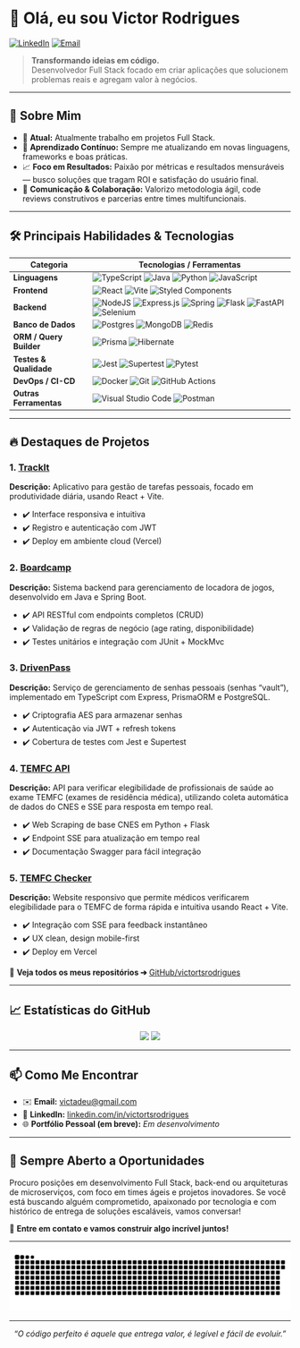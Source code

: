 # 👋 Olá, eu sou Victor Rodrigues

[![LinkedIn](https://img.shields.io/badge/-LinkedIn-0A66C2?style=flat-square&logo=linkedin&logoColor=white&link=https://www.linkedin.com/in/victortsrodrigues/)](https://www.linkedin.com/in/victortsrodrigues/) [![Email](https://img.shields.io/badge/-victadeu@gmail.com-D14836?style=flat-square&logo=Gmail&logoColor=white&link=mailto:victadeu@gmail.com)](mailto:victadeu@gmail.com)

> **Transformando ideias em código.**  
> Desenvolvedor Full Stack focado em criar aplicações que solucionem problemas reais e agregam valor à negócios.

---

## 🚀 Sobre Mim

- 🔭 **Atual:** Atualmente trabalho em projetos Full Stack.
- 🌱 **Aprendizado Contínuo:** Sempre me atualizando em novas linguagens, frameworks e boas práticas.
- 📈 **Foco em Resultados:** Paixão por métricas e resultados mensuráveis — busco soluções que tragam ROI e satisfação do usuário final.
- 🤝 **Comunicação & Colaboração:** Valorizo metodologia ágil, code reviews construtivos e parcerias entre times multifuncionais.

---

## 🛠️ Principais Habilidades & Tecnologias

| Categoria             | Tecnologias / Ferramentas                                     |
|-----------------------|--------------------------------------------------------------|
| **Linguagens**        | ![TypeScript](https://img.shields.io/badge/typescript-%23007ACC.svg?style=for-the-badge&logo=typescript&logoColor=white) ![Java](https://img.shields.io/badge/java-%23ED8B00.svg?style=for-the-badge&logo=openjdk&logoColor=white) ![Python](https://img.shields.io/badge/python-3670A0?style=for-the-badge&logo=python&logoColor=ffdd54) ![JavaScript](https://img.shields.io/badge/javascript-%23323330.svg?style=for-the-badge&logo=javascript&logoColor=%23F7DF1E) |
| **Frontend**          | ![React](https://img.shields.io/badge/react-%2320232a.svg?style=for-the-badge&logo=react&logoColor=%2361DAFB) ![Vite](https://img.shields.io/badge/vite-%23646CFF.svg?style=for-the-badge&logo=vite&logoColor=white) ![Styled Components](https://img.shields.io/badge/styled--components-DB7093?style=for-the-badge&logo=styled-components&logoColor=white) |
| **Backend**           | ![NodeJS](https://img.shields.io/badge/node.js-6DA55F?style=for-the-badge&logo=node.js&logoColor=white) ![Express.js](https://img.shields.io/badge/express.js-%23404d59.svg?style=for-the-badge&logo=express&logoColor=%2361DAFB) ![Spring](https://img.shields.io/badge/spring-%236DB33F.svg?style=for-the-badge&logo=spring&logoColor=white) ![Flask](https://img.shields.io/badge/flask-%23000.svg?style=for-the-badge&logo=flask&logoColor=white) ![FastAPI](https://img.shields.io/badge/FastAPI-005571?style=for-the-badge&logo=fastapi) ![Selenium](https://img.shields.io/badge/-selenium-%43B02A?style=for-the-badge&logo=selenium&logoColor=white) |
| **Banco de Dados**    | ![Postgres](https://img.shields.io/badge/postgres-%23316192.svg?style=for-the-badge&logo=postgresql&logoColor=white) ![MongoDB](https://img.shields.io/badge/MongoDB-%234ea94b.svg?style=for-the-badge&logo=mongodb&logoColor=white) ![Redis](https://img.shields.io/badge/redis-%23DD0031.svg?style=for-the-badge&logo=redis&logoColor=white) |
| **ORM / Query Builder** | ![Prisma](https://img.shields.io/badge/Prisma-3982CE?style=for-the-badge&logo=Prisma&logoColor=white) ![Hibernate](https://img.shields.io/badge/Hibernate-59666C?style=for-the-badge&logo=Hibernate&logoColor=white) |
| **Testes & Qualidade**| ![Jest](https://img.shields.io/badge/-jest-%23C21325?style=for-the-badge&logo=jest&logoColor=white) ![Supertest](https://img.shields.io/badge/-Supertest-6A53A1?style=for-the-badge&logo=supertest&logoColor=white) ![Pytest](https://img.shields.io/badge/pytest-%23ffffff.svg?style=for-the-badge&logo=pytest&logoColor=2f9fe3) |
| **DevOps / CI-CD**    | ![Docker](https://img.shields.io/badge/docker-%230db7ed.svg?style=for-the-badge&logo=docker&logoColor=white) ![Git](https://img.shields.io/badge/git-%23F05033.svg?style=for-the-badge&logo=git&logoColor=white) ![GitHub Actions](https://img.shields.io/badge/github%20actions-%232671E5.svg?style=for-the-badge&logo=githubactions&logoColor=white) |
| **Outras Ferramentas**| ![Visual Studio Code](https://img.shields.io/badge/Visual%20Studio%20Code-0078d7.svg?style=for-the-badge&logo=visual-studio-code&logoColor=white) ![Postman](https://img.shields.io/badge/Postman-FF6C37?style=for-the-badge&logo=postman&logoColor=white) |

---

## 🔥 Destaques de Projetos

### 1. [TrackIt](https://github.com/victortsrodrigues/TrackIt)  
**Descrição:** Aplicativo para gestão de tarefas pessoais, focado em produtividade diária, usando React + Vite.  
- ✔️ Interface responsiva e intuitiva  
- ✔️ Registro e autenticação com JWT  
- ✔️ Deploy em ambiente cloud (Vercel)

### 2. [Boardcamp](https://github.com/victortsrodrigues/boardcamp-java)  
**Descrição:** Sistema backend para gerenciamento de locadora de jogos, desenvolvido em Java e Spring Boot.  
- ✔️ API RESTful com endpoints completos (CRUD)  
- ✔️ Validação de regras de negócio (age rating, disponibilidade)  
- ✔️ Testes unitários e integração com JUnit + MockMvc

### 3. [DrivenPass](https://github.com/victortsrodrigues/drivenpass)  
**Descrição:** Serviço de gerenciamento de senhas pessoais (senhas “vault”), implementado em TypeScript com Express, PrismaORM e PostgreSQL.  
- ✔️ Criptografia AES para armazenar senhas  
- ✔️ Autenticação via JWT + refresh tokens  
- ✔️ Cobertura de testes com Jest e Supertest

### 4. [TEMFC API](https://github.com/victortsrodrigues/TEMFC-backend)  
**Descrição:** API para verificar elegibilidade de profissionais de saúde ao exame TEMFC (exames de residência médica), utilizando coleta automática de dados do CNES e SSE para resposta em tempo real.  
- ✔️ Web Scraping de base CNES em Python + Flask  
- ✔️ Endpoint SSE para atualização em tempo real  
- ✔️ Documentação Swagger para fácil integração

### 5. [TEMFC Checker](https://github.com/victortsrodrigues/TEMFC-frontend)  
**Descrição:** Website responsivo que permite médicos verificarem elegibilidade para o TEMFC de forma rápida e intuitiva usando React + Vite.  
- ✔️ Integração com SSE para feedback instantâneo  
- ✔️ UX clean, design mobile-first  
- ✔️ Deploy em Vercel

🔗 **Veja todos os meus repositórios ➔** [GitHub/victortsrodrigues](https://github.com/victortsrodrigues)

---

## 📈 Estatísticas do GitHub

<div align="center">
  <img height="160em" src="https://github-readme-stats.vercel.app/api?username=victortsrodrigues&show_icons=true&theme=radical&hide_border=true&count_private=true" />
  <img height="160em" src="https://github-readme-stats.vercel.app/api/top-langs/?username=victortsrodrigues&layout=compact&theme=radical&hide_border=true" />
</div>

---

## 📫 Como Me Encontrar

- ✉️ **Email:** [victadeu@gmail.com](mailto:victadeu@gmail.com)  
- 🔗 **LinkedIn:** [linkedin.com/in/victortsrodrigues](https://www.linkedin.com/in/victortsrodrigues/)  
- 🌐 **Portfólio Pessoal (em breve):** _Em desenvolvimento_

---

## 🎯 Sempre Aberto a Oportunidades

Procuro posições em desenvolvimento Full Stack, back-end ou arquiteturas de microserviços, com foco em times ágeis e projetos inovadores. Se você está buscando alguém comprometido, apaixonado por tecnologia e com histórico de entrega de soluções escaláveis, vamos conversar!  

📩 **Entre em contato e vamos construir algo incrível juntos!**

---

<picture>
  <source media="(prefers-color-scheme: dark)" srcset="https://raw.githubusercontent.com/victortsrodrigues/victortsrodrigues/output/github-snake-dark.svg" />
  <source media="(prefers-color-scheme: light)" srcset="https://raw.githubusercontent.com/victortsrodrigues/victortsrodrigues/output/github-snake.svg" />
  <img alt="github-snake" src="https://raw.githubusercontent.com/victortsrodrigues/victortsrodrigues/output/github-snake.svg" />
</picture>

---

<p align="center">
  <em>“O código perfeito é aquele que entrega valor, é legível e fácil de evoluir.”</em>
</p>
